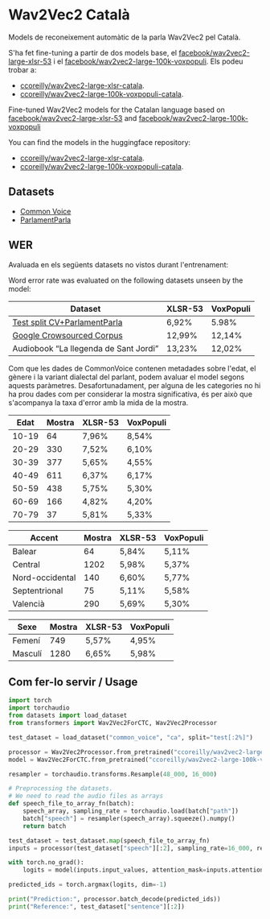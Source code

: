 # Wav2Vec2 Català

Models de reconeixement automàtic de la parla Wav2Vec2 pel Català.

S'ha fet fine-tuning a partir de dos models base, el [facebook/wav2vec2-large-xlsr-53](https://huggingface.co/facebook/wav2vec2-large-xlsr-53) i el [facebook/wav2vec2-large-100k-voxpopuli](https://huggingface.co/facebook/wav2vec2-large-100k-voxpopuli). Els podeu trobar a:
- [ccoreilly/wav2vec2-large-xlsr-catala](https://huggingface.co/ccoreilly/wav2vec2-large-xlsr-catala).
- [ccoreilly/wav2vec2-large-100k-voxpopuli-catala](https://huggingface.co/ccoreilly/wav2vec2-large-100k-voxpopuli-catala).

Fine-tuned Wav2Vec2 models for the Catalan language based on [facebook/wav2vec2-large-xlsr-53](https://huggingface.co/facebook/wav2vec2-large-xlsr-53) and [facebook/wav2vec2-large-100k-voxpopuli](https://huggingface.co/facebook/wav2vec2-large-100k-voxpopuli)

You can find the models in the huggingface repository: 
- [ccoreilly/wav2vec2-large-xlsr-catala](https://huggingface.co/ccoreilly/wav2vec2-large-xlsr-catala).
- [ccoreilly/wav2vec2-large-100k-voxpopuli-catala](https://huggingface.co/ccoreilly/wav2vec2-large-100k-voxpopuli-catala).

## Datasets

- [Common Voice](https://huggingface.co/datasets/common_voice)
- [ParlamentParla](https://www.openslr.org/59/)

## WER

Avaluada en els següents datasets no vistos durant l'entrenament:

Word error rate was evaluated on the following datasets unseen by the model:

| Dataset | XLSR-53 | VoxPopuli |
| ------- | --- | --- |
| [Test split CV+ParlamentParla]((https://github.com/ccoreilly/wav2vec2-catala/blob/master/test-filtered.csv)) | 6,92% | 5.98% |
| [Google Crowsourced Corpus](https://www.openslr.org/69/) | 12,99% | 12,14% |
| Audiobook “La llegenda de Sant Jordi” | 13,23% | 12,02% |


Com que les dades de CommonVoice contenen metadades sobre l'edat, el gènere i la variant dialectal del parlant, podem avaluar el model segons aquests paràmetres. Desafortunadament, per alguna de les categories no hi ha prou dades com per considerar la mostra significativa, és per això que s'acompanya la taxa d'error amb la mida de la mostra.

| Edat | Mostra | XLSR-53 | VoxPopuli |
| ------- | --- | --- | --- |
| 10-19 | 64 | 7,96% | 8,54% |
| 20-29 | 330 | 7,52% | 6,10% |
| 30-39 | 377 | 5,65% | 4,55% |
| 40-49 | 611 | 6,37% | 6,17% |
| 50-59 | 438 | 5,75% | 5,30% |
| 60-69 | 166 | 4,82% | 4,20% |
| 70-79 | 37 | 5,81% | 5,33% |

| Accent | Mostra | XLSR-53 | VoxPopuli |
| ------- | --- | --- | --- |
| Balear | 64 | 5,84% | 5,11% |
| Central | 1202 | 5,98% | 5,37% |
| Nord-occidental | 140 | 6,60% | 5,77% |
| Septentrional | 75 | 5,11% | 5,58% |
| Valencià | 290 | 5,69% | 5,30% |

| Sexe | Mostra | XLSR-53 | VoxPopuli |
| ------- | --- | --- | --- |
| Femení | 749 | 5,57% | 4,95% |
| Masculí | 1280 | 6,65% | 5,98% |

## Com fer-lo servir / Usage

```python
import torch
import torchaudio
from datasets import load_dataset
from transformers import Wav2Vec2ForCTC, Wav2Vec2Processor

test_dataset = load_dataset("common_voice", "ca", split="test[:2%]")

processor = Wav2Vec2Processor.from_pretrained("ccoreilly/wav2vec2-large-100k-voxpopuli-catala") 
model = Wav2Vec2ForCTC.from_pretrained("ccoreilly/wav2vec2-large-100k-voxpopuli-catala")

resampler = torchaudio.transforms.Resample(48_000, 16_000)

# Preprocessing the datasets.
# We need to read the audio files as arrays
def speech_file_to_array_fn(batch):
	speech_array, sampling_rate = torchaudio.load(batch["path"])
	batch["speech"] = resampler(speech_array).squeeze().numpy()
	return batch

test_dataset = test_dataset.map(speech_file_to_array_fn)
inputs = processor(test_dataset["speech"][:2], sampling_rate=16_000, return_tensors="pt", padding=True)

with torch.no_grad():
	logits = model(inputs.input_values, attention_mask=inputs.attention_mask).logits

predicted_ids = torch.argmax(logits, dim=-1)

print("Prediction:", processor.batch_decode(predicted_ids))
print("Reference:", test_dataset["sentence"][:2])
```